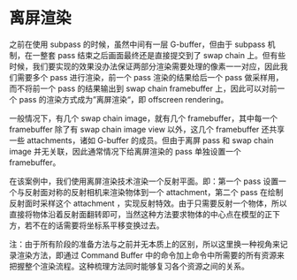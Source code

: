 # 离屏渲染

之前在使用 subpass 的时候，虽然中间有一层 G-buffer，但由于 subpass 机制，在一整套 pass 结束之后画面最终还是直接提交到了 swap chain 上。但有些时候，我们要实现的效果没办法保证两部分渲染需要处理的像素一一对应，因此我们需要多个 pass 进行渲染，前一个 pass 渲染的结果给后一个 pass 做采样用，而不将前一个 pass 的结果输出到 swap chain framebuffer 上，因此可以对前一个 pass 的渲染方式成为”离屏渲染“，即 offscreen rendering。

一般情况下，有几个 swap chain image，就有几个 framebuffer，其中每一个 framebuffer 除了有 swap chain image view 以外，这几个 framebuffer 还共享一些 attachments，诸如 G-buffer 的成员。但由于离屏 pass 和 swap chain image 并无关联，因此通常情况下给离屏渲染的 pass 单独设置一个 framebuffer。

在该案例中，我们使用离屏渲染技术渲染一个反射平面。即：第一个 pass 设置一个与反射面对称的反射相机来渲染物体到一个 attachment，第二个 pass 在绘制反射面时采样这个 attachment ，实现反射特效。由于只需要反射一个物体，所以直接将物体沿着反射面翻转即可，当然这种方法要求物体的中心点在模型的正下方，若不在的话需要将坐标系平移变换过去。

注：由于所有阶段的准备方法与之前并无本质上的区别，所以这里换一种视角来记录渲染方法，即通过 Command Buffer 中的命令加上命令中所需要的所有资源来把握整个渲染流程。这种梳理方法同时能够复习各个资源之间的关系。
